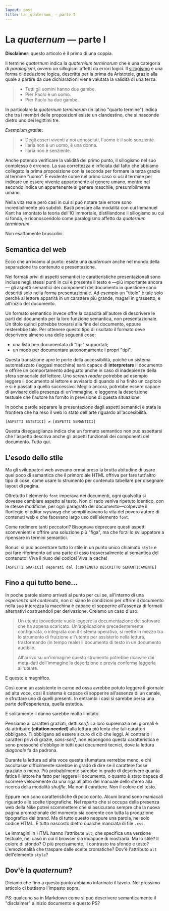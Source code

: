 ```yaml
---
layout: post
title: La _quaternum_ — parte I
---
```


La _quaternum_ — parte I
========================

**Disclaimer**: questo articolo è il primo di una coppia.

Il termine _quaternum_ indica la _quaternium terminorum_ che è una categoria di
_paralogismi_, ovvero un sillogismi affetti da errori logici.  Il
[sillogismo][1] è una forma di deduzione logica, descritta per la prima da
Aristotele, grazie alla quale a partire da due dichiarazioni viene valutata la
validità di una terza.

> - Tutti gli uomini hanno due gambe.
> - Pier Paolo è un uomo.
> - Pier Paolo ha due gambe.

[1]: http://it.wikipedia.org/wiki/Sillogismo

In particolare la _quaternum terminorum_ (in latino "quarto termine") indica
che tra i membri delle proposizioni esiste un clandestino, che si nasconde
dietro uno dei legittimi tre.

_Exemplum gratiæ_:

> - Degli esseri viventi a noi conosciuti, l'uomo è il solo senziente.
> - Ilaria non è un uomo, è una donna.
> - Ilaria non è senziente.

Anche potendo verificare la validità del primo punto, il sillogismo nel suo
complesso è erroneo.  La sua correttezza è inficiata dal fatto che abbiamo
collegato la prima proposizione con la seconda per formare la terza grazie al
termine "uomo".  È evidente come nel primo caso si usi il termine per indicare
un essere vivente appartenente al genere umano, mentre nel secondo indica un
appartenente al genere maschile, presumibilmente umano.

Nella vita reale però casi in cui si può notare tale errore sono incredibilmente
più subdoli.  Basti pensare alla modalità con cui Immanuel Kant ha smontato la
teoria dell'IO immortale, distillandone il sillogismo su cui si fonda, e
riconoscendolo come paralogismo affetto da _quaternum terminorum_.

Non esattamente bruscolini.


Semantica del web
-----------------

Ecco che arriviamo al punto: esiste una _quaternum_ anche nel mondo della
separazione tra contenuto e presentazione.

Nei formati privi di aspetti semantici le caratteristiche presentazionali sono
incluse negli stessi punti in cui è presente il testo e —più importante ancora—
gli aspetti semantici dei componenti del documento in questione sono descritti
solo nella forma presentazionale.  Ad esempio un "titolo" è tale solo perché al
lettore apparirà in un carattere più grande, magari in grassetto, e all'inizio
del documento.

Un formato semantico invece offre la capacità all'autore di descrivere le parti
del documento per la loro funzione semantica, non presentazionale.  Un titolo
quindi potrebbe trovarsi alla fine del documento, eppure resterebbe tale.  Per
ottenere questo tipo di risultato il formato deve descrivere almeno una delle
seguenti cose:

-	una lista ben documentata di "tipi" supportati;
-	un modo per documentare autonomamente i propri "tipi".

Questa transizione apre le porte della accessibilità, poiché un sistema
automatizzato (leggasi macchina) sarà capace di __interpretare__ il documento e
offrire un comportamento adeguato anche in caso di inadepienze della sfera
sensoriale del lettore.  Uno _screen reader_ potrebbe ad esempio leggere il
documento al lettore e avvisarlo di quando si ha finito un capitolo e si è
passati a quello successivo. Meglio ancora, potrebbe essere capace di avvisare
della presenza di un'immagine, e leggerne la descrizione testuale che l'autore
ha fornito in previsione di questa situazione.

In poche parole separare la presentazione dagli aspetti semantici è stata la
frontiera che ha reso il web lo stato dell'arte riguardo all'accesibilità.

```
[ASPETTI ESTETICI] ≠ [ASPETTI SEMANTICI]
```

Questa diseguaglianza indica che un formato semantico non può aspettarsi che
l'aspetto descriva anche gli aspetti funzionali dei componenti del documento.
Tutto qui.


L'esodo dello stile
-------------------

Ma gli sviluppatori web avevano ormai preso la brutta abitudine di usare quel
poco di semantica che il primordiale HTML offriva per fare tutt'altro tipo di
cose, come usare lo strumento per contenuto tabellare per disegnare layout di
pagina.

Oltretutto l'elemento `font` imperava nei documenti, ogni qualvolta si dovesse
cambiare aspetto al testo.  Non di rado veniva ripetuto identico, con le stesse
modifiche, per ogni paragrafo del documento—colpevole il florilegio di editor
_wysiwyg_ che semplificavano la vita del povero autore di contenuti web e che
facevano largo uso dell'elemento `font`.

Come redimere tanti peccatori?  Bisognava deprecare questi aspetti sconvenienti
e offrire una soluzione più "figa", ma che forzi lo sviluppatore a ripensare in
termini semantici.

Bonus: si può accentrare tutto lo stile in un punto unico chiamato `style` e poi
fare riferimento ad una parte di esso trasversalmente al semantica del
contenuto!  Viva il riuso del codice!  Viva la cache!

```
[ASPETTI GRAFICI] separati dal [CONTENUTO DESCRITTO SEMANTICAMENTE]
```


Fino a qui tutto bene...
------------------------

In poche parole siamo arrivati al punto per cui se, all'interno di una
_esperienza del contenuto_, non ci siano le condizioni per offrire il
documento nella sua interezza la macchina è capace di sopperire all'assenza di
formati alternativi costruendoli per derivazione.  Creiamo un caso d'uso:

> Un utente ipovedente vuole leggere la documentazione del software che ha
> appena scaricato.  Un'applicazione precedentemente configurata, o integrata
> con il sistema operativo, si mette in mezzo tra lo strumento di fruizione e
> l'utente per assisterlo nella lettura, trasformando (in tempo reale) il
> documento di testo in un documento audibile.
>
> All'arrivo su un'immagine questo strumento potrebbe ricavare dai meta-dati
> dell'immagine la descrizione e previa conferma leggerla all'utente.

E questo è magnifico.

Così come un assistente in carne ed ossa avrebbe potuto leggere il giornale ad
alta voce, così il sistema è capace di sopperire all'assenza di un canale, e
sfruttare uno di quelli presenti.  In entrambi i casi si sarebbe persa una parte
dell'esperienza, quella estetica.

E solitamente il danno sarebbe molto limitato.

Pensiamo ai caratteri graziati, detti _serif_.  La loro supremazia nei giornali
è da attribuire (**citation needed**) alla lettura più lenta che tali caratteri
obbligano.  Ti obbligano ad essere sicuro di ciò che leggi. Al contrario i
caratteri privi di grazie, _sans-serif_, non espongono questa caratteristica e
sono pressoché d'obbligo in tutti quei documenti tecnici, dove la lettura
_diagonale_ fa da padrona.

Durante la lettura ad alta voce questa sfumatura verrebbe meno, e chi ascoltasse
difficilmente sarebbe in grado di dire se il carattere fosse graziato o meno.
Più probabilmente sarebbe in grado di descrivere quanta fatica il lettore ha
fatto per leggere il documento, o quanto è stato capace di scorrere velocemente
da una riga all'altro del manuale dello stereo alla ricerca della modalità
_shuffle_.  Ma non il carattere.  Non il colore del testo.

Eppure non sono caratteristiche di poco conto.  Alcuni brand sono maniacali
riguardo alle scelte tipografiche.  Nel reparto che si occupa della presenza web
della Nike potrei scommettere che si assicurano sempre che la nuova pagina
promozionale del momento sia coerente con tutta la produzione tipografica del
brand.  Ma di tutto questo neppure una parola, nel solo codice HTML.  È tutto
nascosto dietro qualche manciata di file `.css`.

Le immagini in HTML hanno l'attribute `alt`, che specifica una versione
testuale, nel caso in cui il browser sia incapace di mostrarla.  Ma lo stile?
Il colore di sfondo?  O più precisamente, il contrasto tra sfondo e testo?
L'emozionalità che traspare dalle scelte cromatiche?  Dov'è l'attributo `alt`
dell'elemento `style`?


Dov'è la _quaternum_?
---------------------

Diciamo che fino a questo punto abbiamo infarinato il tavolo. Nel prossimo
articolo ci buttiamo l'impasto sopra.


*PS*: qualcuno sa in Markdown come si può descrivere semanticamente il
"disclaimer" a inizio documento e questo PS?